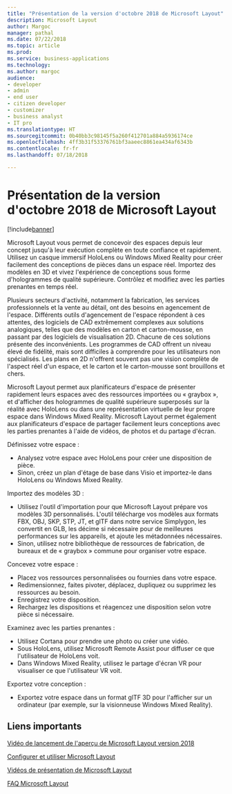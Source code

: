 ```yaml
---
title: "Présentation de la version d'octobre 2018 de Microsoft Layout"
description: Microsoft Layout
author: Margoc
manager: pathal
ms.date: 07/22/2018
ms.topic: article
ms.prod: 
ms.service: business-applications
ms.technology: 
ms.author: margoc
audience:
- developer
- admin
- end user
- citizen developer
- customizer
- business analyst
- IT pro
ms.translationtype: HT
ms.sourcegitcommit: 0b40bb3c98145f5a260f412701a884a5936174ce
ms.openlocfilehash: 4ff3b31f53376761bf3aaeec8861ea434af6343b
ms.contentlocale: fr-fr
ms.lasthandoff: 07/18/2018

---
```


# <a name="overview-of-microsoft-layout-october-18-release"></a>Présentation de la version d'octobre 2018 de Microsoft Layout

[!include[banner](../../includes/banner.md)]

Microsoft Layout vous permet de concevoir des espaces depuis leur concept jusqu'à leur exécution complète en toute confiance et rapidement. Utilisez un casque immersif HoloLens ou Windows Mixed Reality pour créer facilement des conceptions de pièces dans un espace réel. Importez des modèles en 3D et vivez l'expérience de conceptions sous forme d'hologrammes de qualité supérieure. Contrôlez et modifiez avec les parties prenantes en temps réel.  

Plusieurs secteurs d'activité, notamment la fabrication, les services professionnels et la vente au détail, ont des besoins en agencement de l'espace. Différents outils d'agencement de l'espace répondent à ces attentes, des logiciels de CAD extrêmement complexes aux solutions analogiques, telles que des modèles en carton et carton-mousse, en passant par des logiciels de visualisation 2D. Chacune de ces solutions présente des inconvénients. Les programmes de CAD offrent un niveau élevé de fidélité, mais sont difficiles à comprendre pour les utilisateurs non spécialisés. Les plans en 2D n'offrent souvent pas une vision complète de l'aspect réel d'un espace, et le carton et le carton-mousse sont brouillons et chers. 

Microsoft Layout permet aux planificateurs d'espace de présenter rapidement leurs espaces avec des ressources importées ou « graybox », et d'afficher des hologrammes de qualité supérieure superposés sur la réalité avec HoloLens ou dans une représentation virtuelle de leur propre espace dans Windows Mixed Reality. Microsoft Layout permet également aux planificateurs d'espace de partager facilement leurs conceptions avec les parties prenantes à l'aide de vidéos, de photos et du partage d'écran. 

Définissez votre espace :

-   Analysez votre espace avec HoloLens pour créer une disposition de pièce.
-   Sinon, créez un plan d'étage de base dans Visio et importez-le dans HoloLens ou Windows Mixed Reality.

Importez des modèles 3D :

- Utilisez l'outil d'importation pour que Microsoft Layout prépare vos modèles 3D personnalisés. L'outil télécharge vos modèles aux formats FBX, OBJ, SKP, STP, JT, et glTF dans notre service Simplygon, les convertit en GLB, les décime si nécessaire pour de meilleures performances sur les appareils, et ajoute les métadonnées nécessaires. 
- Sinon, utilisez notre bibliothèque de ressources de fabrication, de bureaux et de « graybox » commune pour organiser votre espace. 

Concevez votre espace :

- Placez vos ressources personnalisées ou fournies dans votre espace.
- Redimensionnez, faites pivoter, déplacez, dupliquez ou supprimez les ressources au besoin. 
- Enregistrez votre disposition. 
- Rechargez les dispositions et réagencez une disposition selon votre pièce si nécessaire. 

Examinez avec les parties prenantes :

-   Utilisez Cortana pour prendre une photo ou créer une vidéo.
-   Sous HoloLens, utilisez Microsoft Remote Assist pour diffuser ce que l'utilisateur de HoloLens voit.
-   Dans Windows Mixed Reality, utilisez le partage d'écran VR pour visualiser ce que l'utilisateur VR voit.

Exportez votre conception :

-   Exportez votre espace dans un format glTF 3D pour l'afficher sur un ordinateur (par exemple, sur la visionneuse Windows Mixed Reality). 

## <a name="important-links"></a>Liens importants

[Vidéo de lancement de l'aperçu de Microsoft Layout version 2018](https://www.youtube.com/watch?time_continue=2&v=rK7l6Gq16WA)

[Configurer et utiliser Microsoft Layout](https://support.microsoft.com/help/4294437/windows-10-set-up-and-use-microsoft-layout)

[Vidéos de présentation de Microsoft Layout](https://support.microsoft.com/help/4295658)

[FAQ Microsoft Layout](https://support.microsoft.com/help/4294427)

